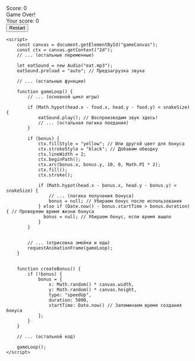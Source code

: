 <!DOCTYPE html>
<html>
<head>
    <title>Змейка ловит мышей</title>
    <style>
        /* ... (стили остаются без изменений) */
    </style>
</head>
<body>
    <canvas id="gameCanvas"></canvas>
    <div id="score">Score: 0</div>
    <div id="gameOver">Game Over!<br>Your score: <span>0</span><br><button id="restartButton">Restart</button></div>

    <script>
        const canvas = document.getElementById("gameCanvas");
        const ctx = canvas.getContext("2d");
        // ... (остальные переменные)

        let eatSound = new Audio("eat.mp3");
        eatSound.preload = "auto"; // Предзагрузка звука

        // ... (остальные функции)

        function gameLoop() {
            // ... (основной цикл игры)

            if (Math.hypot(head.x - food.x, head.y - food.y) < snakeSize) {
                eatSound.play(); // Воспроизводим звук здесь!
                // ... (остальная логика поедания)
            }

            if (bonus) {
                ctx.fillStyle = "yellow"; // Или другой цвет для бонуса
                ctx.strokeStyle = "black"; // Добавим обводку
                ctx.lineWidth = 2;
                ctx.beginPath();
                ctx.arc(bonus.x, bonus.y, 10, 0, Math.PI * 2);
                ctx.fill();
                ctx.stroke();

                if (Math.hypot(head.x - bonus.x, head.y - bonus.y) < snakeSize) {
                    // ... (логика получения бонуса)
                    bonus = null; // Убираем бонус после использования
                } else if (Date.now() - bonus.startTime > bonus.duration) { // Проверяем время жизни бонуса
                  bonus = null; // Убираем бонус, если время вышло
                }
            }


            // ... (отрисовка змейки и еды)
            requestAnimationFrame(gameLoop);
        }


        function createBonus() {
            if (!bonus) {
                bonus = {
                    x: Math.random() * canvas.width,
                    y: Math.random() * canvas.height,
                    type: "speedUp",
                    duration: 5000,
                    startTime: Date.now() // Запоминаем время создания бонуса
                };
            }
        }

        // ... (остальной код)

        gameLoop();
    </script>
</body>
</html>

